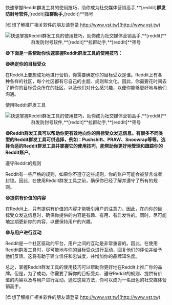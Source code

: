 快速掌握Reddit群发工具的使用技巧，助你成为社交媒体营销高手,**[reddit]**群发防封号软件,**[reddit]**拉群助手,**[reddit]**筛号

[😍想了解推广相关软件的朋友请登录 http://www.vst.tw](http://www.vst.tw)

 <center><img src="https://vst.tw/MP4/tuiguang/png/8.png" alt="快速掌握Reddit群发工具的使用技巧，助你成为社交媒体营销高手,**[reddit]**群发防封号软件,**[reddit]**拉群助手,**[reddit]**筛号"></center>

**😄下面是一些帮助你快速掌握Reddit群发工具的使用技巧：**

**😄确定你的目标受众**

在Reddit上要想成功地进行营销，你需要确定你的目标受众是谁。Reddit上有各种各样的社区，每个社区都有它自己的主题、规则和文化。因此，你需要花时间去了解你的目标受众所在的社区，以及他们对什么感兴趣，以便你能够更好地与他们沟通。

使用Reddit群发工具

 <center><img src="https://vst.tw/MP4/tuiguang/png/7.png" alt="快速掌握Reddit群发工具的使用技巧，助你成为社交媒体营销高手,**[reddit]**群发防封号软件,**[reddit]**拉群助手,**[reddit]**筛号"></center>

**😄Reddit群发工具可以帮助你更有效地向你的目标受众发送信息。有很多不同类型的Reddit群发工具可供选择，例如：Pushshift、PRAW、Snoowrap等等。选择合适的Reddit群发工具并掌握它的使用技巧，能帮助你更好地管理和跟踪你的Reddit账户。**

遵守Reddit的规则

Reddit有一些严格的规则，如果你不遵守这些规则，你的账户可能会被禁言或者封锁。因此，在使用Reddit群发工具之前，确保你已经了解并遵守了所有的规则。

**😄提供有价值的内容**

在Reddit上，只有提供有价值的内容才能吸引用户的注意力。因此，在向你的目标受众发送信息时，确保你提供的内容是有趣、有用、有启发性的。同时，尽可能地定期更新你的内容，以便保持用户的兴趣。

**😄与用户进行互动**

Reddit是一个社区驱动的平台，用户之间的互动是非常重要的。因此，在使用Reddit群发工具时，尽可能地与你的目标受众进行互动，回复他们的评论并给予他们反馈。这将有助于建立信任和忠诚度，并增加你的品牌知名度。

总之，掌握Reddit群发工具的使用技巧可以帮助你更好地在Reddit上推广你的品牌。但是，为了成功，你需要了解你的目标受众、遵守Reddit的规则、提供有价值的内容以及与用户进行互动。通过这些方法，你可以成为一名出色的社交媒体营销高手。

[😍想了解推广相关软件的朋友请登录 http://www.vst.tw](http://www.vst.tw)



